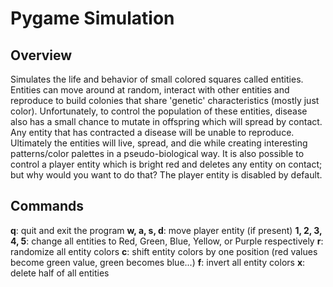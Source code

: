 <h1>Pygame Simulation</h1>
<h2>Overview</h2>
<p>
Simulates the life and behavior of small colored squares called entities. Entities can move around at random, interact with other entities and reproduce to build colonies that share 'genetic' characteristics (mostly just color). Unfortunately, to control the population of these entities, disease also has a small chance to mutate in offspring which will spread by contact. Any entity that has contracted a disease will be unable to reproduce. Ultimately the entities will live, spread, and die while creating interesting patterns/color palettes in a pseudo-biological way. It is also possible to control a player entity which is bright red and deletes any entity on contact; but why would you want to do that? The player entity is disabled by default.
</p>
<h2>Commands</h2>
<b>q</b>: quit and exit the program
<b>w, a, s, d</b>: move player entity (if present)
<b>1, 2, 3, 4, 5</b>: change all entities to Red, Green, Blue, Yellow, or Purple respectively
<b>r</b>: randomize all entity colors
<b>c</b>: shift entity colors by one position (red values become green value, green becomes blue...)
<b>f</b>: invert all entity colors
<b>x</b>: delete half of all entities